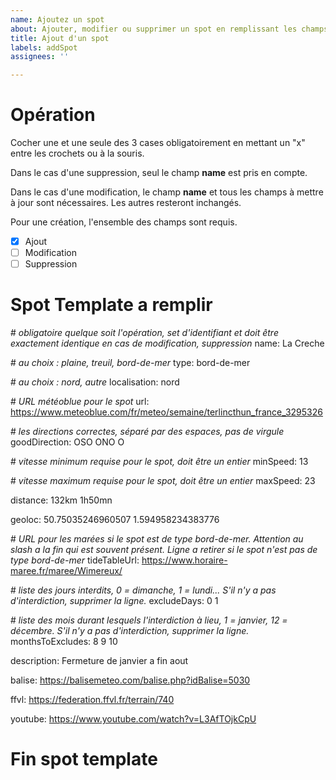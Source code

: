```yaml
---
name: Ajoutez un spot
about: Ajouter, modifier ou supprimer un spot en remplissant les champs
title: Ajout d'un spot
labels: addSpot
assignees: ''

---
```


# Opération

Cocher une et une seule des 3 cases obligatoirement en mettant un "x" entre les crochets ou à la souris.

Dans le cas d'une suppression, seul le champ **name** est pris en compte.

Dans le cas d'une modification, le champ **name** et tous les champs à mettre à jour sont nécessaires. Les autres resteront inchangés.

Pour une création, l'ensemble des champs sont requis.

- [x] Ajout
- [ ] Modification
- [ ] Suppression

# Spot Template a remplir

\# *obligatoire quelque soit l'opération, set d'identifiant et doit être exactement identique en cas de modification, suppression*
name: La Creche

\# *au choix : plaine, treuil, bord-de-mer*
type: bord-de-mer

\# *au choix : nord, autre*
localisation: nord

\# *URL météoblue pour le spot*
url: https://www.meteoblue.com/fr/meteo/semaine/terlincthun_france_3295326

\# *les directions correctes, séparé par des espaces, pas de virgule*
goodDirection: OSO ONO O

\# *vitesse minimum requise pour le spot, doit être un entier*
minSpeed: 13

\# *vitesse maximum requise pour le spot, doit être un entier*
maxSpeed: 23

distance: 132km 1h50mn

geoloc: 50.75035246960507 1.594958234383776

\# *URL pour les marées si le spot est de type bord-de-mer. Attention au slash a la fin qui est souvent présent. Ligne a retirer si le spot n'est pas de type bord-de-mer* 
tideTableUrl: https://www.horaire-maree.fr/maree/Wimereux/

\# *liste des jours interdits, 0 = dimanche, 1 = lundi... S'il n'y a pas d'interdiction, supprimer la ligne.*
excludeDays: 0 1

\# *liste des mois durant lesquels l'interdiction à lieu, 1 = janvier, 12 = décembre. S'il n'y a pas d'interdiction, supprimer la ligne.*
monthsToExcludes: 8 9 10

description: Fermeture de janvier a fin aout

balise: https://balisemeteo.com/balise.php?idBalise=5030

ffvl: https://federation.ffvl.fr/terrain/740

youtube: https://www.youtube.com/watch?v=L3AfTOjkCpU

# Fin spot template
